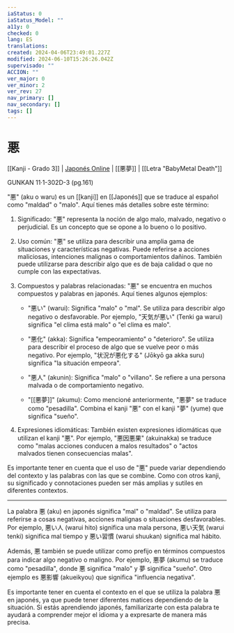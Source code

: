 ```yaml
---
iaStatus: 0
iaStatus_Model: ""
a11y: 0
checked: 0
lang: ES
translations: 
created: 2024-04-06T23:49:01.227Z
modified: 2024-06-10T15:26:26.042Z
supervisado: ""
ACCION: ""
ver_major: 0
ver_minor: 2
ver_rev: 27
nav_primary: []
nav_secondary: []
tags: []
---
```

# 悪

[[Kanji - Grado 3]] | [Japonés Online](http://japonesonline.com/kanjis/busqueda/?s=%E6%82%AA&x=0&y=0) | [[悪夢]] | [[Letra "BabyMetal Death"]]

GUNKAN 11·1-302D-3 (pg.161)

"悪" (aku o waru) es un [[kanji]] en [[Japonés]] que se traduce al español como "maldad" o "malo". Aquí tienes más detalles sobre este término:

1. Significado: "悪" representa la noción de algo malo, malvado, negativo o perjudicial. Es un concepto que se opone a lo bueno o lo positivo.
    
2. Uso común: "悪" se utiliza para describir una amplia gama de situaciones y características negativas. Puede referirse a acciones maliciosas, intenciones malignas o comportamientos dañinos. También puede utilizarse para describir algo que es de baja calidad o que no cumple con las expectativas.
    
3. Compuestos y palabras relacionadas: "悪" se encuentra en muchos compuestos y palabras en japonés. Aquí tienes algunos ejemplos:
    
    - "悪い" (warui): Significa "malo" o "mal". Se utiliza para describir algo negativo o desfavorable. Por ejemplo, "天気が悪い" (Tenki ga warui) significa "el clima está malo" o "el clima es malo".
        
    - "悪化" (akka): Significa "empeoramiento" o "deterioro". Se utiliza para describir el proceso de algo que se vuelve peor o más negativo. Por ejemplo, "状況が悪化する" (Jōkyō ga akka suru) significa "la situación empeora".
        
    - "悪人" (akunin): Significa "malo" o "villano". Se refiere a una persona malvada o de comportamiento negativo.
        
    - "[[悪夢]]" (akumu): Como mencioné anteriormente, "悪夢" se traduce como "pesadilla". Combina el kanji "悪" con el kanji "夢" (yume) que significa "sueño".
        
4. Expresiones idiomáticas: También existen expresiones idiomáticas que utilizan el kanji "悪". Por ejemplo, "悪因悪果" (akuinakka) se traduce como "malas acciones conducen a malos resultados" o "actos malvados tienen consecuencias malas".
    

Es importante tener en cuenta que el uso de "悪" puede variar dependiendo del contexto y las palabras con las que se combine. Como con otros kanji, su significado y connotaciones pueden ser más amplias y sutiles en diferentes contextos.

---

La palabra 悪 (aku) en japonés significa "mal" o "maldad". Se utiliza para referirse a cosas negativas, acciones malignas o situaciones desfavorables. Por ejemplo, 悪い人 (warui hito) significa una mala persona, 悪い天気 (warui tenki) significa mal tiempo y 悪い習慣 (warui shuukan) significa mal hábito.

Además, 悪 también se puede utilizar como prefijo en términos compuestos para indicar algo negativo o maligno. Por ejemplo, 悪夢 (akumu) se traduce como "pesadilla", donde 悪 significa "malo" y 夢 significa "sueño". Otro ejemplo es 悪影響 (akueikyou) que significa "influencia negativa".

Es importante tener en cuenta el contexto en el que se utiliza la palabra 悪 en japonés, ya que puede tener diferentes matices dependiendo de la situación. Si estás aprendiendo japonés, familiarizarte con esta palabra te ayudará a comprender mejor el idioma y a expresarte de manera más precisa.
